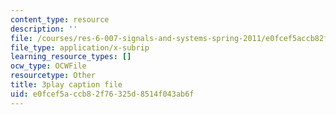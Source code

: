 ```yaml
---
content_type: resource
description: ''
file: /courses/res-6-007-signals-and-systems-spring-2011/e0fcef5accb82f76325d8514f043ab6f_HKMY-8BqWWw.srt
file_type: application/x-subrip
learning_resource_types: []
ocw_type: OCWFile
resourcetype: Other
title: 3play caption file
uid: e0fcef5a-ccb8-2f76-325d-8514f043ab6f
---
```

